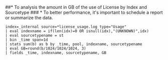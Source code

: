 ##* To analysis the amount in GB of the use of License by Index and Sourcetype
    ### * To better performance, it's important to schedule a report or summarize the data.

```
index=_internal source=*license_usage.log type="Usage" 
| eval indexname = if(len(idx)=0 OR isnull(idx),"(UNKNOWN)",idx)
| eval sourcetypename = st
| bin _time span=1d 
| stats sum(b) as b by _time, pool, indexname, sourcetypename
| eval GB=round(b/1024/1024/1024, 3)
| fields _time, indexname, sourcetypename, GB
```
